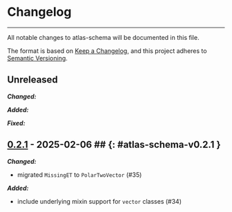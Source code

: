 # Changelog

---

All notable changes to atlas-schema will be documented in this file.

The format is based on [Keep a Changelog](https://keepachangelog.com/en/1.0.0/),
and this project adheres to
[Semantic Versioning](https://semver.org/spec/v2.0.0.html).

## Unreleased

**_Changed:_**

**_Added:_**

**_Fixed:_**

## [0.2.1](https://github.com/scipp-atlas/atlas-schema/releases/tag/v0.2.1) - 2025-02-06 ## {: #atlas-schema-v0.2.1 }

**_Changed:_**

- migrated `MissingET` to `PolarTwoVector` (#35)

**_Added:_**

- include underlying mixin support for `vector` classes (#34)
